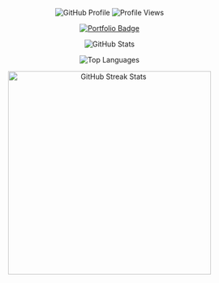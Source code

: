 <p align="center">
  <!-- GitHub profile badge with icon -->
  <img src="https://img.shields.io/badge/GitHub-Profile-1c1c1c?style=for-the-badge&logo=github&logoColor=ffffff&labelColor=080808" alt="GitHub Profile" />
  <!-- Profile views with Komarev (dynamic) -->
  <img src="https://komarev.com/ghpvc/?username=KCprsnlcc&label=Views&color=1c1c1c&labelColor=080808&style=for-the-badge" alt="Profile Views" />
</p>


<p align="center">
  <!-- Portfolio badge -->
  <a href="https://khadaffe-sulaiman.vercel.app/" target="_blank">
    <img src="https://img.shields.io/badge/Visit%20My%20Portfolio-1c1c1c?style=for-the-badge&logo=vercel&logoColor=ffffff&labelColor=080808" alt="Portfolio Badge"/>
  </a>
</p>

<p align="center">
  <img src="https://github-readme-stats.vercel.app/api?username=KCprsnlcc&show_icons=true&title_color=FAFAFA&text_color=A0A0A0&icon_color=FFFFFF&bg_color=080808&hide_border=true" alt="GitHub Stats" />
</p>

<p align="center">
  <img src="https://github-readme-stats.vercel.app/api/top-langs/?username=KCprsnlcc&title_color=FAFAFA&text_color=A0A0A0&bg_color=080808&hide_border=true" alt="Top Languages" />
</p>

<p align="center">
  <img width="400" src="https://github-readme-streak-stats.herokuapp.com/?user=KCprsnlcc&hide_border=true&show_icons=true&currStreakNum=FAFAFA&sideNums=A0A0A0&border=121212&currStreakLabel=FAFAFA&background=080808&sideLabels=A0A0A0&dates=A0A0A0" alt="GitHub Streak Stats" />
</p>
